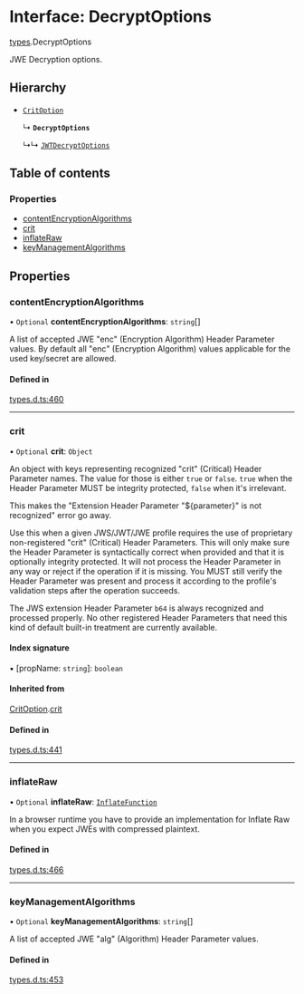 # Interface: DecryptOptions

[types](../modules/types.md).DecryptOptions

JWE Decryption options.

## Hierarchy

- [`CritOption`](types.CritOption.md)

  ↳ **`DecryptOptions`**

  ↳↳ [`JWTDecryptOptions`](jwt_decrypt.JWTDecryptOptions.md)

## Table of contents

### Properties

- [contentEncryptionAlgorithms](types.DecryptOptions.md#contentencryptionalgorithms)
- [crit](types.DecryptOptions.md#crit)
- [inflateRaw](types.DecryptOptions.md#inflateraw)
- [keyManagementAlgorithms](types.DecryptOptions.md#keymanagementalgorithms)

## Properties

### contentEncryptionAlgorithms

• `Optional` **contentEncryptionAlgorithms**: `string`[]

A list of accepted JWE "enc" (Encryption Algorithm) Header Parameter values.
By default all "enc" (Encryption Algorithm) values applicable for the used
key/secret are allowed.

#### Defined in

[types.d.ts:460](https://github.com/panva/jose/blob/v3.14.2/src/types.d.ts#L460)

___

### crit

• `Optional` **crit**: `Object`

An object with keys representing recognized "crit" (Critical) Header Parameter
names. The value for those is either `true` or `false`. `true` when the
Header Parameter MUST be integrity protected, `false` when it's irrelevant.

This makes the "Extension Header Parameter "${parameter}" is not recognized"
error go away.

Use this when a given JWS/JWT/JWE profile requires the use of proprietary
non-registered "crit" (Critical) Header Parameters. This will only make sure
the Header Parameter is syntactically correct when provided and that it is
optionally integrity protected. It will not process the Header Parameter in
any way or reject if the operation if it is missing. You MUST still
verify the Header Parameter was present and process it according to the
profile's validation steps after the operation succeeds.

The JWS extension Header Parameter `b64` is always recognized and processed
properly. No other registered Header Parameters that need this kind of
default built-in treatment are currently available.

#### Index signature

▪ [propName: `string`]: `boolean`

#### Inherited from

[CritOption](types.CritOption.md).[crit](types.CritOption.md#crit)

#### Defined in

[types.d.ts:441](https://github.com/panva/jose/blob/v3.14.2/src/types.d.ts#L441)

___

### inflateRaw

• `Optional` **inflateRaw**: [`InflateFunction`](types.InflateFunction.md)

In a browser runtime you have to provide an implementation for Inflate Raw
when you expect JWEs with compressed plaintext.

#### Defined in

[types.d.ts:466](https://github.com/panva/jose/blob/v3.14.2/src/types.d.ts#L466)

___

### keyManagementAlgorithms

• `Optional` **keyManagementAlgorithms**: `string`[]

A list of accepted JWE "alg" (Algorithm) Header Parameter values.

#### Defined in

[types.d.ts:453](https://github.com/panva/jose/blob/v3.14.2/src/types.d.ts#L453)

